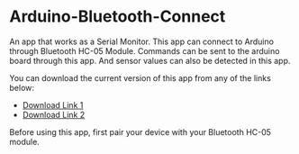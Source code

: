 # Arduino-Bluetooth-Connect
An app that works as a Serial Monitor. This app can connect to Arduino through Bluetooth HC-05 Module. Commands can be sent to the arduino board through this app. And sensor values can also be detected in this app.

You can download the current version of this app from any of the links below:        
- [Download Link 1](https://bit.ly/Serial-Monitor)
- [Download Link 2](https://www.mediafire.com/folder/cj7yeg649txpw/Arduino_Serial_Monitor_App)

Before using this app, first pair your device with your Bluetooth HC-05 module.
